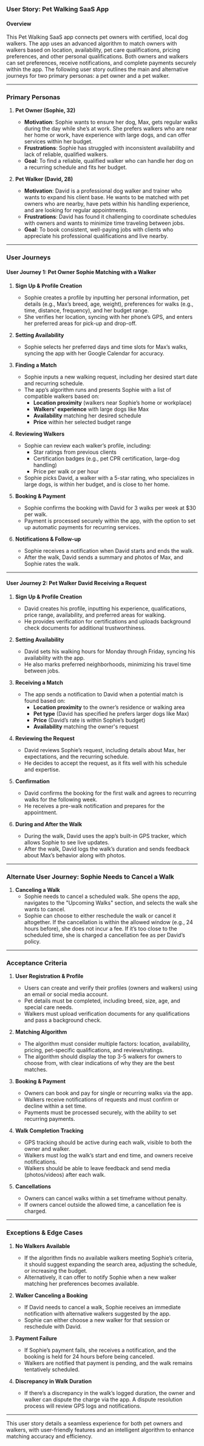 ### User Story: Pet Walking SaaS App

#### Overview

This Pet Walking SaaS app connects pet owners with certified, local dog walkers. The app uses an advanced algorithm to match owners with walkers based on location, availability, pet care qualifications, pricing preferences, and other personal qualifications. Both owners and walkers can set preferences, receive notifications, and complete payments securely within the app. The following user story outlines the main and alternative journeys for two primary personas: a pet owner and a pet walker.

---

### **Primary Personas**

1. **Pet Owner (Sophie, 32)**

   - **Motivation**: Sophie wants to ensure her dog, Max, gets regular walks during the day while she’s at work. She prefers walkers who are near her home or work, have experience with large dogs, and can offer services within her budget.
   - **Frustrations**: Sophie has struggled with inconsistent availability and lack of reliable, qualified walkers.
   - **Goal**: To find a reliable, qualified walker who can handle her dog on a recurring schedule and fits her budget.

2. **Pet Walker (David, 28)**
   - **Motivation**: David is a professional dog walker and trainer who wants to expand his client base. He wants to be matched with pet owners who are nearby, have pets within his handling experience, and are looking for regular appointments.
   - **Frustrations**: David has found it challenging to coordinate schedules with owners and wants to minimize time traveling between jobs.
   - **Goal**: To book consistent, well-paying jobs with clients who appreciate his professional qualifications and live nearby.

---

### **User Journeys**

#### **User Journey 1: Pet Owner Sophie Matching with a Walker**

1. **Sign Up & Profile Creation**

   - Sophie creates a profile by inputting her personal information, pet details (e.g., Max’s breed, age, weight), preferences for walks (e.g., time, distance, frequency), and her budget range.
   - She verifies her location, syncing with her phone’s GPS, and enters her preferred areas for pick-up and drop-off.

2. **Setting Availability**

   - Sophie selects her preferred days and time slots for Max’s walks, syncing the app with her Google Calendar for accuracy.

3. **Finding a Match**

   - Sophie inputs a new walking request, including her desired start date and recurring schedule.
   - The app’s algorithm runs and presents Sophie with a list of compatible walkers based on:
     - **Location proximity** (walkers near Sophie’s home or workplace)
     - **Walkers' experience** with large dogs like Max
     - **Availability** matching her desired schedule
     - **Price** within her selected budget range

4. **Reviewing Walkers**

   - Sophie can review each walker’s profile, including:
     - Star ratings from previous clients
     - Certification badges (e.g., pet CPR certification, large-dog handling)
     - Price per walk or per hour
   - Sophie picks David, a walker with a 5-star rating, who specializes in large dogs, is within her budget, and is close to her home.

5. **Booking & Payment**

   - Sophie confirms the booking with David for 3 walks per week at $30 per walk.
   - Payment is processed securely within the app, with the option to set up automatic payments for recurring services.

6. **Notifications & Follow-up**
   - Sophie receives a notification when David starts and ends the walk.
   - After the walk, David sends a summary and photos of Max, and Sophie rates the walk.

---

#### **User Journey 2: Pet Walker David Receiving a Request**

1. **Sign Up & Profile Creation**

   - David creates his profile, inputting his experience, qualifications, price range, availability, and preferred areas for walking.
   - He provides verification for certifications and uploads background check documents for additional trustworthiness.

2. **Setting Availability**

   - David sets his walking hours for Monday through Friday, syncing his availability with the app.
   - He also marks preferred neighborhoods, minimizing his travel time between jobs.

3. **Receiving a Match**

   - The app sends a notification to David when a potential match is found based on:
     - **Location proximity** to the owner’s residence or walking area
     - **Pet type** (David has specified he prefers larger dogs like Max)
     - **Price** (David’s rate is within Sophie’s budget)
     - **Availability** matching the owner's request

4. **Reviewing the Request**

   - David reviews Sophie’s request, including details about Max, her expectations, and the recurring schedule.
   - He decides to accept the request, as it fits well with his schedule and expertise.

5. **Confirmation**

   - David confirms the booking for the first walk and agrees to recurring walks for the following week.
   - He receives a pre-walk notification and prepares for the appointment.

6. **During and After the Walk**
   - During the walk, David uses the app’s built-in GPS tracker, which allows Sophie to see live updates.
   - After the walk, David logs the walk’s duration and sends feedback about Max’s behavior along with photos.

---

### **Alternate User Journey: Sophie Needs to Cancel a Walk**

1. **Canceling a Walk**
   - Sophie needs to cancel a scheduled walk. She opens the app, navigates to the "Upcoming Walks" section, and selects the walk she wants to cancel.
   - Sophie can choose to either reschedule the walk or cancel it altogether. If the cancellation is within the allowed window (e.g., 24 hours before), she does not incur a fee. If it’s too close to the scheduled time, she is charged a cancellation fee as per David’s policy.

---

### **Acceptance Criteria**

1. **User Registration & Profile**

   - Users can create and verify their profiles (owners and walkers) using an email or social media account.
   - Pet details must be completed, including breed, size, age, and special care needs.
   - Walkers must upload verification documents for any qualifications and pass a background check.

2. **Matching Algorithm**

   - The algorithm must consider multiple factors: location, availability, pricing, pet-specific qualifications, and reviews/ratings.
   - The algorithm should display the top 3-5 walkers for owners to choose from, with clear indications of why they are the best matches.

3. **Booking & Payment**

   - Owners can book and pay for single or recurring walks via the app.
   - Walkers receive notifications of requests and must confirm or decline within a set time.
   - Payments must be processed securely, with the ability to set recurring payments.

4. **Walk Completion Tracking**

   - GPS tracking should be active during each walk, visible to both the owner and walker.
   - Walkers must log the walk’s start and end time, and owners receive notifications.
   - Walkers should be able to leave feedback and send media (photos/videos) after each walk.

5. **Cancellations**
   - Owners can cancel walks within a set timeframe without penalty.
   - If owners cancel outside the allowed time, a cancellation fee is charged.

---

### **Exceptions & Edge Cases**

1. **No Walkers Available**

   - If the algorithm finds no available walkers meeting Sophie’s criteria, it should suggest expanding the search area, adjusting the schedule, or increasing the budget.
   - Alternatively, it can offer to notify Sophie when a new walker matching her preferences becomes available.

2. **Walker Canceling a Booking**

   - If David needs to cancel a walk, Sophie receives an immediate notification with alternative walkers suggested by the app.
   - Sophie can either choose a new walker for that session or reschedule with David.

3. **Payment Failure**

   - If Sophie’s payment fails, she receives a notification, and the booking is held for 24 hours before being canceled.
   - Walkers are notified that payment is pending, and the walk remains tentatively scheduled.

4. **Discrepancy in Walk Duration**
   - If there’s a discrepancy in the walk’s logged duration, the owner and walker can dispute the charge via the app. A dispute resolution process will review GPS logs and notifications.

---

This user story details a seamless experience for both pet owners and walkers, with user-friendly features and an intelligent algorithm to enhance matching accuracy and efficiency.
